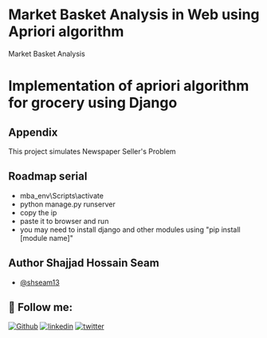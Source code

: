 # Market Basket Analysis in Web using Apriori algorithm
Market Basket Analysis
# Implementation of apriori algorithm for grocery using Django

## Appendix

This project simulates Newspaper Seller's Problem

## Roadmap serial

- mba_env\Scripts\activate
- python manage.py runserver
- copy the ip
- paste it to browser and run
- you may need to install django and other modules using "pip install [module name]"


## Author Shajjad Hossain Seam

- [@shseam13](https://github.com/shseam13)

## 🔗 Follow me:
[![Github](https://img.shields.io/badge/github-000?style=for-the-badge&logo=github&logoColor=white)](https://github.com/shseam13)
[![linkedin](https://img.shields.io/badge/linkedin-0A66C2?style=for-the-badge&logo=linkedin&logoColor=white)](https://bd.linkedin.com/in/shajjad-hossain-seam-b6ba641b0)
[![twitter](https://img.shields.io/badge/facebook-1DA1F2?style=for-the-badge&logo=facebook&logoColor=white)](https://www.facebook.com/shajjadhossains1/)
